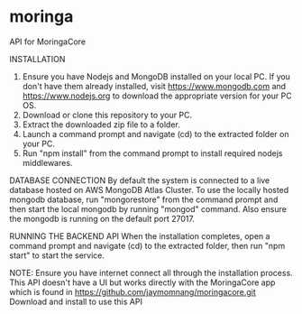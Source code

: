 # moringa
API for MoringaCore

INSTALLATION
1. Ensure you have Nodejs and MongoDB installed on your local PC.
   If you don't have them already installed, visit https://www.mongodb.com
   and https://www.nodejs.org to download the appropriate version for your PC OS.
2. Download or clone this repository to your PC.
3. Extract the downloaded zip file to a folder.
4. Launch a command prompt and navigate (cd) to the extracted folder on your PC.
5. Run "npm install" from the command prompt to install required nodejs
   middlewares.


DATABASE CONNECTION
By default the system is connected to a live database hosted on AWS MongoDB Atlas Cluster.
To use the locally hosted mongodb database, run "mongorestore" from the command prompt and
then start the local mongodb by running "mongod" command. Also ensure the mongodb is running
on the default port 27017.

RUNNING THE BACKEND API
When the installation completes, open a command prompt and navigate (cd) to the extracted folder,
then run "npm start" to start the service.

NOTE: Ensure you have internet connect all through the installation process. This API doesn't have a UI
but works directly with the MoringaCore app which is found in https://github.com/jaymomnang/moringacore.git
Download and install to use this API
